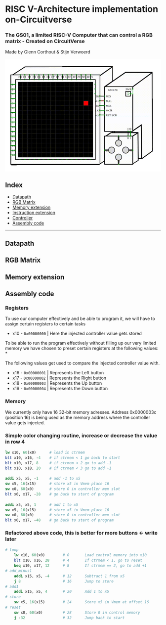 # RISC V-Architecture implementation on-Circuitverse
### The GS01, a limited RISC-V Computer that can control a RGB matrix - Created on CircuitVerse
Made by Glenn Corthout & Stijn Verwoerd 

![alt text](GS01_T.gif)


## Index

* [Datapath](#heading-1 "Goto Datapath")
* [RGB Matrix](#heading-1 "Goto RGB Matrix")
* [Memory extension](#heading-1 "Goto Memory extension")
* [Instruction extension](#heading-1 "Instruction extension")
* [Controller](#heading-1 "Controller")
* [Assembly code](#heading-1 "Assembly code")
---

## Datapath

## RGB Matrix

## Memory extension

## Assembly code

### Registers
To use our computer effectively and be able to program it, we will have to assign certain registers to certain tasks

* x10 - ```0x00000000``` | Here the injected controller value gets stored


To be able  to run the program effectively without filling up our very limited memory we have chosen to preset certain registers at the following values: *

The following values get used to compare the injected controller value with.
* x16 - ```0x00000001``` | Represents the Left button
* x17 - ```0x00000002``` | Represents the Right button
* x18 - ```0x00000003``` | Represents the Up button
* x19 - ```0x00000004``` | Represents the Down button

### Memory

We currently only have 16 32-bit memory adresses. 
Address 0x0000003c (position 16) is being used as the memory address where the controller value gets injected.


### Simple color changing routine, increase or decrease the value in row 4
```mips
lw x10, 60(x0)      # load in ctrmem
blt x10, x16, -4    # if ctrmem < 1 go back to start
blt x10, x17, 8     # if ctrmem < 2 go to add -1
blt x10, x18, 20    # if ctrmem < 3 go to add +1

addi x5, x5, -1     # add -1 to x5
sw x5, 16(x15)      # store x5 in Vmem place 16
sw x0, 60(x0)       # store 0 in controller mem slot
blt x0, x17, -28    # go back to start of program

addi x5, x5, 1      # add 1 to x5
sw x5, 16(x15)      # store x5 in Vmem place 16
sw x0, 60(x0)       # store 0 in controller mem slot
blt x0, x17, -48    # go back to start of program
```

### Refactored above code, this is better for more buttons <- write later

```MIPS
# loop
    lw x10, 60(x0)        # 0       Load control memory into x10
    blt x10, x16, 28      # 4       If ctrmem < 1, go to reset
    beq x10, x17, 12      # 8       If ctrmem == 2, go to add +1
# add_minus1
    addi x15, x5, -4      # 12      Subtract 1 from x5
    j 8                   # 16      Jump to store
# add1        
    addi x15, x5, 4       # 20      Add 1 to x5
# store
    sw x5, 16(x15)        # 24      Store x5 in Vmem at offset 16
# reset
    sw x0, 60(x0)         # 28      Store 0 in control memory
    j -32                 # 32      Jump back to start

```